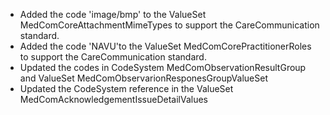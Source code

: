 * Added the code 'image/bmp' to the ValueSet MedComCoreAttachmentMimeTypes to support the CareCommunication standard.
* Added the code 'NAVU'to the ValueSet MedComCorePractitionerRoles to support the CareCommunication standard.
* Updated the codes in CodeSystem MedComObservationResultGroup and ValueSet MedComObservarionResponesGroupValueSet
* Updated the CodeSystem reference in the ValueSet MedComAcknowledgementIssueDetailValues

